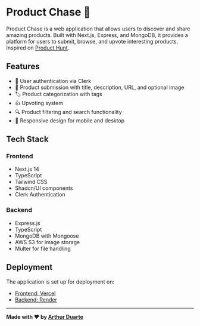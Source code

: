 # Product Chase 🏹

Product Chase is a web application that allows users to discover and share amazing products. Built with Next.js, Express, and MongoDB, it provides a platform for users to submit, browse, and upvote interesting products. Inspired on [Product Hunt](https://www.producthunt.com/).

## Features

- 🔐 User authentication via Clerk
- 📝 Product submission with title, description, URL, and optional image
- 🏷️ Product categorization with tags
- 👍 Upvoting system
- 🔍 Product filtering and search functionality
- 📱 Responsive design for mobile and desktop

## Tech Stack

### Frontend
- Next.js 14
- TypeScript
- Tailwind CSS
- Shadcn/UI components
- Clerk Authentication

### Backend
- Express.js
- TypeScript
- MongoDB with Mongoose
- AWS S3 for image storage
- Multer for file handling

## Deployment

The application is set up for deployment on:
- [Frontend: Vercel](https://product-chase.vercel.app/)
- [Backend: Render](https://product-chase.onrender.com/)


---

**Made with ❤️ by [Arthur Duarte](https://github.com/o2thur)**